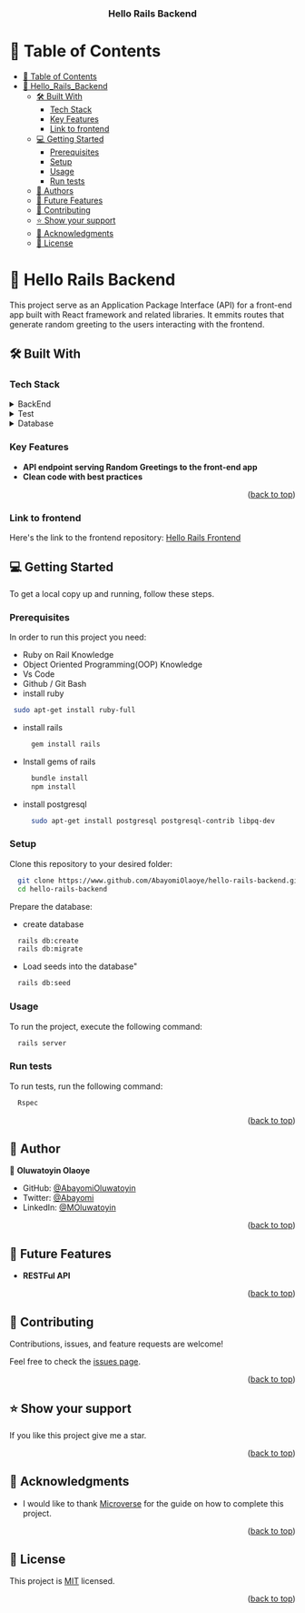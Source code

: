 <a name="readme-top"></a>

<div align="center">

  <h3><b>Hello Rails Backend</b></h3>

</div>

<!-- TABLE OF CONTENTS -->

# 📗 Table of Contents

- [📗 Table of Contents](#-table-of-contents)
- [📖 Hello_Rails_Backend ](#-hello-rails-backend-)
  - [🛠 Built With ](#-built-with-)
    - [Tech Stack ](#tech-stack-)
    - [Key Features ](#key-features-)
    - [Link to frontend](#link-to-frontend)
  - [💻 Getting Started ](#-getting-started-)
    - [Prerequisites](#prerequisites)
    - [Setup](#setup)
    - [Usage](#usage)
    - [Run tests](#run-tests)
  - [👥 Authors ](#-authors-)
  - [🔭 Future Features ](#-future-features-)
  - [🤝 Contributing ](#-contributing-)
  - [⭐️ Show your support ](#️-show-your-support-)
  - [🙏 Acknowledgments ](#-acknowledgments-)
  - [📝 License ](#-license-)

<!-- PROJECT DESCRIPTION -->

# 📖 Hello Rails Backend <a name="about-project"></a>
This project serve as an Application Package Interface (API) for a front-end app built with React framework and related libraries. It emmits routes that generate random greeting to the users interacting with the frontend.
## 🛠 Built With <a name="built-with"></a>

### Tech Stack <a name="tech-stack"></a>

<details>
  <summary>BackEnd</summary>
  <ul>
    <li><a href="https://railsguide.com/">Rails</a></li>
  </ul>
</details>

<details>
  <summary>Test</summary>
  <ul>
    <li><a href="https://rspec.com/">RSPEC</a></li>
  </ul>
</details>

<details>
<summary>Database</summary>
  <ul>
    <li><a href="https://www.postgresql.org/">PostgreSQL</a></li>
  </ul>
</details>

<!-- Features -->

### Key Features <a name="key-features"></a>

- **API endpoint serving Random Greetings to the front-end app**
- **Clean code with best practices**

<p align="right">(<a href="#readme-top">back to top</a>)</p>

### Link to frontend <a name="link-to-frontend"></a>
Here's the link to the frontend repository: [Hello Rails Frontend](https://github.com/AbayomiOlaoye/hello-rails-frontend)

## 💻 Getting Started <a name="getting-started"></a>

To get a local copy up and running, follow these steps.

### Prerequisites

In order to run this project you need:

- Ruby on Rail Knowledge
- Object Oriented Programming(OOP) Knowledge
- Vs Code 
- Github / Git Bash
- install ruby

```sh
 sudo apt-get install ruby-full
```
- install rails

  ```sh
    gem install rails
  ```
- Install gems of rails

  ```sh
    bundle install
    npm install
  ```

- install postgresql

  ```sh
    sudo apt-get install postgresql postgresql-contrib libpq-dev
  ```

### Setup

Clone this repository to your desired folder:

```sh
  git clone https://www.github.com/AbayomiOlaoye/hello-rails-backend.git
  cd hello-rails-backend
```

Prepare the database:
  - create database

```sh
  rails db:create
  rails db:migrate
```

- Load seeds into the database"
```sh
  rails db:seed
```

### Usage

To run the project, execute the following command:

```sh
  rails server
```


### Run tests

To run tests, run the following command:

```sh
  Rspec
```

<p align="right">(<a href="#readme-top">back to top</a>)</p>

<!-- AUTHORS -->

## 👥 Author <a name="authors"></a>

👤 **Oluwatoyin Olaoye**

- GitHub: [@AbayomiOluwatoyin](https://github.com/abayomiolaoye)
- Twitter: [@Abayomi](https://twitter.com/olaoyeelijah)
- LinkedIn: [@MOluwatoyin](https://linkedin.com/in/oluwatoyinolaoye)



<p align="right">(<a href="#readme-top">back to top</a>)</p>

<!-- FUTURE FEATURES -->

## 🔭 Future Features <a name="future-features"></a>

- **RESTFul API**

<p align="right">(<a href="#readme-top">back to top</a>)</p>

<!-- CONTRIBUTING -->

## 🤝 Contributing <a name="contributing"></a>

Contributions, issues, and feature requests are welcome!

Feel free to check the [issues page](https://github.com/AbayomiOlaoye/hello-rails-backend/issues).

<p align="right">(<a href="#readme-top">back to top</a>)</p>

<!-- SUPPORT -->

## ⭐️ Show your support <a name="support"></a>

If you like this project give me a star.

<p align="right">(<a href="#readme-top">back to top</a>)</p>

<!-- ACKNOWLEDGEMENTS -->

## 🙏 Acknowledgments <a name="acknowledgements"></a>

- I would like to thank [Microverse](https://www.microverse.org/) for  the guide on how to complete this project.


<p align="right">(<a href="#readme-top">back to top</a>)</p>

<!-- LICENSE -->

## 📝 License <a name="license"></a>

This project is [MIT](./LICENSE) licensed.


<p align="right">(<a href="#readme-top">back to top</a>)</p>
